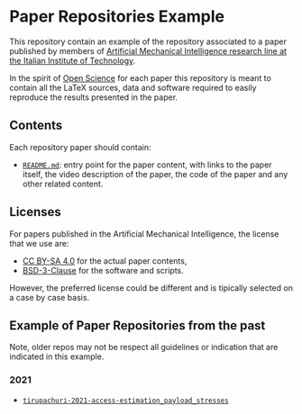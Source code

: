 # Paper Repositories Example 

This repository contain an example of the repository associated to a paper published by members of [Artificial Mechanical Intelligence research line at the Italian Institute of Technology](https://ami.iit.it/).

In the spirit of [Open Science](https://en.wikipedia.org/wiki/Open_science) for each paper this repository is meant to contain all the LaTeX sources, data and software required to 
easily reproduce the results presented in the paper.

## Contents

Each repository paper should contain:
* [`README.md`](README.md): entry point for the paper content, with links to the paper itself, the video description of the paper, the code of the paper and any other related content.

## Licenses

For papers published in the Artificial Mechanical Intelligence, the license that we use are:
* [CC BY-SA 4.0](https://creativecommons.org/licenses/by-sa/4.0/) for the actual paper contents,
* [BSD-3-Clause](https://opensource.org/licenses/BSD-3-Clause) for the software and scripts.

However, the preferred license could be different and is tipically selected on a case by case basis.

## Example of Paper Repositories from the past

Note, older repos may not be respect all guidelines or indication that are indicated in this example.

### 2021 

* [`tirupachuri-2021-access-estimation_payload_stresses`](https://github.com/ami-iit/tirupachuri-2021-access-estimation_payload_stresses)
